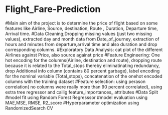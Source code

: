 # Flight_Fare-Prediction
#Main aim of the project is to determine the price of flight based 
on some features like Airline, Source, destination, Route , Duration, Departure time, Arrival time. 
#Data Cleaning;Dropping missing values (just two missing values), extracted day and month data from Date_of_journey, extraction of hours and minutes from departure,arrival time and also duration and drop corresponding columns.
#Exploratory Data Analysis: cat plot of the different Airlines against Price, also source against price
#Feature Engineering: One hot encoding for the columns(Airline, destination and route), dropping route because it is related to the Total_stops thereby eliminatinating redundancy, drop Additional info column (contains 80 percent garbage), label encoding for the nominal variable (Total_stops), concatenation of the onehot encoded columns with the training dataset
#Feature selection: using perason correlation( no columns were really more than 90 percent correlated), using extra tree regressor and callig feature_importances_ attributes 
#Data Split 
#model fit using Random Forest Regresssor
#model evaluation using MAE,MSE, RMSE, R2_score
#Hyperparameter optimization using RandomizedSearch CV
